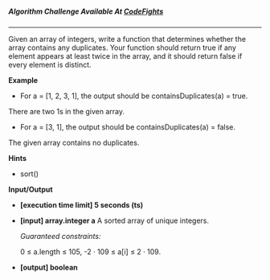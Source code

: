 ##### Algorithm Challenge Available At [CodeFights](https://codefights.com/interview-practice/task/CfknJzPmdbstXhsoJ)

---

Given an array of integers, write a function that determines whether the array contains any duplicates. Your function should return true if any element appears at least twice in the array, and it should return false if every element is distinct.

**Example**

- For a = [1, 2, 3, 1], the output should be
  containsDuplicates(a) = true.

There are two 1s in the given array.

- For a = [3, 1], the output should be
  containsDuplicates(a) = false.

The given array contains no duplicates.

**Hints**

- sort()

**Input/Output**

- **[execution time limit] 5 seconds (ts)**
- **[input] array.integer a**
  A sorted array of unique integers.

  _Guaranteed constraints:_

  0 ≤ a.length ≤ 105,
  -2 · 109 ≤ a[i] ≤ 2 · 109.

- **[output] boolean**
